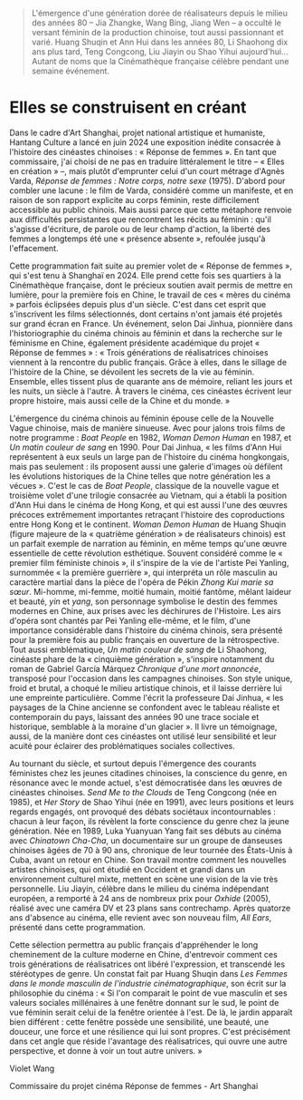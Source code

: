 > L'émergence d'une génération dorée de réalisateurs depuis le milieu des années 80 – Jia Zhangke, Wang Bing, Jiang Wen – a occulté le versant féminin de la production chinoise, tout aussi passionnant et varié. Huang Shuqin et Ann Hui dans les années 80, Li Shaohong dix ans plus tard, Teng Congcong, Liu Jiayin ou Shao Yihui aujourd'hui... Autant de noms que la Cinémathèque française célèbre pendant une semaine événement.

# Elles se construisent en créant

Dans le cadre d'Art Shanghai, projet national artistique et humaniste, Hantang Culture a lancé en juin 2024 une exposition inédite consacrée à l'histoire des cinéastes chinoises : « Réponse de femmes ». En tant que commissaire, j'ai choisi de ne pas en traduire littéralement le titre – « Elles en création » –, mais plutôt d'emprunter celui d'un court métrage d'Agnès Varda, _Réponse de femmes : Notre corps, notre sexe_ (1975). D'abord pour combler une lacune : le film de Varda, considéré comme un manifeste, et en raison de son rapport explicite au corps féminin, reste difficilement accessible au public chinois. Mais aussi parce que cette métaphore renvoie aux difficultés persistantes que rencontrent les récits au féminin : qu'il s'agisse d'écriture, de parole ou de leur champ d'action, la liberté des femmes a longtemps été une « présence absente », refoulée jusqu'à l'effacement.

Cette programmation fait suite au premier volet de « Réponse de femmes », qui s'est tenu à Shanghaï en 2024. Elle prend cette fois ses quartiers à la Cinémathèque française, dont le précieux soutien avait permis de mettre en lumière, pour la première fois en Chine, le travail de ces « mères du cinéma » parfois éclipsées depuis plus d'un siècle. C'est dans cet esprit que s'inscrivent les films sélectionnés, dont certains n'ont jamais été projetés sur grand écran en France. Un événement, selon Dai Jinhua, pionnière dans l'historiographie du cinéma chinois au féminin et dans la recherche sur le féminisme en Chine, également présidente académique du projet « Réponse de femmes » : « Trois générations de réalisatrices chinoises viennent à la rencontre du public français. Grâce à elles, dans le sillage de l'histoire de la Chine, se dévoilent les secrets de la vie au féminin. Ensemble, elles tissent plus de quarante ans de mémoire, reliant les jours et les nuits, un siècle à l'autre. À travers le cinéma, ces cinéastes écrivent leur propre histoire, mais aussi celle de la Chine et du monde. »

L'émergence du cinéma chinois au féminin épouse celle de la Nouvelle Vague chinoise, mais de manière sinueuse. Avec pour jalons trois films de notre programme : _Boat People_ en 1982, _Woman Demon Human_ en 1987, et _Un matin couleur de sang_ en 1990. Pour Dai Jinhua, « les films d'Ann Hui représentent à eux seuls un large pan de l'histoire du cinéma hongkongais, mais pas seulement : ils proposent aussi une galerie d'images où défilent les évolutions historiques de la Chine telles que notre génération les a vécues ». C'est le cas de _Boat People_, classique de la nouvelle vague et troisième volet d'une trilogie consacrée au Vietnam, qui a établi la position d'Ann Hui dans le cinéma de Hong Kong, et qui est aussi l'une des œuvres précoces extrêmement importantes retraçant l'histoire des coproductions entre Hong Kong et le continent. _Woman Demon Human_ de Huang Shuqin (figure majeure de la « quatrième génération » de réalisateurs chinois) est un parfait exemple de narration au féminin, en même temps qu'une œuvre essentielle de cette révolution esthétique. Souvent considéré comme le « premier film féministe chinois », il s'inspire de la vie de l'artiste Pei Yanling, surnommée « la première guerrière », qui interpréta un rôle masculin au caractère martial dans la pièce de l'opéra de Pékin _Zhong Kui marie sa sœur_. Mi-homme, mi-femme, moitié humain, moitié fantôme, mêlant laideur et beauté, _yin_ et _yang_, son personnage symbolise le destin des femmes modernes en Chine, aux prises avec les déchirures de l'Histoire. Les airs d'opéra sont chantés par Pei Yanling elle-même, et le film, d'une importance considérable dans l'histoire du cinéma chinois, sera présenté pour la première fois au public français en ouverture de la rétrospective. Tout aussi emblématique, _Un matin couleur de sang_ de Li Shaohong, cinéaste phare de la « cinquième génération », s'inspire notamment du roman de Gabriel García Márquez _Chronique d'une mort annoncée_, transposé pour l'occasion dans les campagnes chinoises. Son style unique, froid et brutal, a choqué le milieu artistique chinois, et il laisse derrière lui une empreinte particulière. Comme l'écrit la professeure Dai Jinhua, « les paysages de la Chine ancienne se confondent avec le tableau réaliste et contemporain du pays, laissant des années 90 une trace sociale et historique, semblable à la moraine d'un glacier ». Il livre un témoignage, aussi, de la manière dont ces cinéastes ont utilisé leur sensibilité et leur acuité pour éclairer des problématiques sociales collectives.

Au tournant du siècle, et surtout depuis l'émergence des courants féministes chez les jeunes citadines chinoises, la conscience du genre, en résonance avec le monde actuel, s'est démocratisée dans les œuvres de cinéastes chinoises. _Send Me to the Clouds_ de Teng Congcong (née en 1985), et _Her Story_ de Shao Yihui (née en 1991), avec leurs positions et leurs regards engagés, ont provoqué des débats sociétaux incontournables : chacun à leur façon, ils révèlent la forte conscience du genre chez la jeune génération. Née en 1989, Luka Yuanyuan Yang fait ses débuts au cinéma avec _Chinatown Cha-Cha_, un documentaire sur un groupe de danseuses chinoises âgées de 70 à 90 ans, chronique de leur tournée des États-Unis à Cuba, avant un retour en Chine. Son travail montre comment les nouvelles artistes chinoises, qui ont étudié en Occident et grandi dans un environnement culturel mixte, mettent en scène une vision de la vie très personnelle. Liu Jiayin, célèbre dans le milieu du cinéma indépendant européen, a remporté à 24 ans de nombreux prix pour _Oxhide_ (2005), réalisé avec une caméra DV et 23 plans sans contrechamp. Après quatorze ans d'absence au cinéma, elle revient avec son nouveau film, _All Ears_, présenté dans cette programmation.

Cette sélection permettra au public français d'appréhender le long cheminement de la culture moderne en Chine, d'entrevoir comment ces trois générations de réalisatrices ont libéré l'expression, et transcendé les stéréotypes de genre. Un constat fait par Huang Shuqin dans _Les Femmes dans le monde masculin de l'industrie cinématographique_, son écrit sur la philosophie du cinéma : « Si l'on comparait le point de vue masculin et ses valeurs sociales millénaires à une fenêtre donnant sur le sud, le point de vue féminin serait celui de la fenêtre orientée à l'est. De là, le jardin apparaît bien différent : cette fenêtre possède une sensibilité, une beauté, une douceur, une force et une résilience qui lui sont propres. C'est précisément dans cet angle que réside l'avantage des réalisatrices, qui ouvre une autre perspective, et donne à voir un tout autre univers. »

<div class="author">Violet Wang</div>

Commissaire du projet cinéma Réponse de femmes - Art Shanghai
